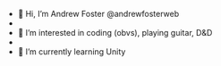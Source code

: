 - 👋 Hi, I’m Andrew Foster @andrewfosterweb
- 
- 👀 I’m interested in coding (obvs), playing guitar, D&D
- 
- 🌱 I’m currently learning Unity
